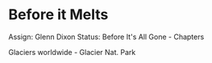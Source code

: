 # Before it Melts

Assign: Glenn Dixon
Status: Before It's All Gone - Chapters

Glaciers worldwide - Glacier Nat. Park